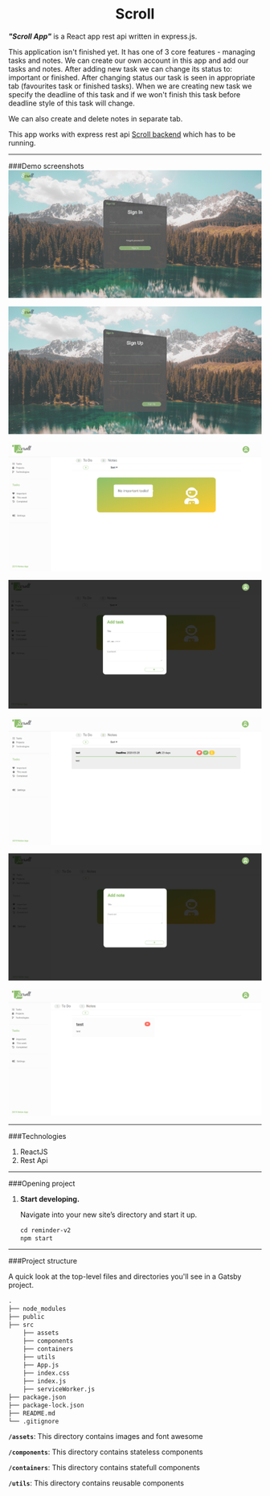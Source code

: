 <p align="center">
 
</p>
<h1 align="center">
  Scroll
</h1>


***"Scroll App"*** is a React app rest api written in express.js.

This application isn't finished yet. It has one of 3 core features - managing tasks and notes.
We can create our own account in this app and add our tasks and notes. 
After adding new task we can change its status to: important or finished. After 
changing status our task is seen in appropriate tab (favourites task or finished tasks).
When we are creating new task we specify the deadline of this task and if we won't 
finish this task before deadline style of this task will change.

We can also create and delete notes in separate tab.


This app works with express rest api [Scroll backend](https://github.com/pawelpiatekProjects/ScrollBackend)
which has to be running.
***

###Demo screenshots
![Image description](./src/assets/images/readme/sc6.PNG)

![Image description](./src/assets/images/readme/sc7.PNG)

![Image description](./src/assets/images/readme/sc1.PNG)

![Image description](./src/assets/images/readme/sc2.PNG)

![Image description](./src/assets/images/readme/sc3.PNG)

![Image description](./src/assets/images/readme/sc4.PNG)

![Image description](./src/assets/images/readme/sc5.PNG)







***
###Technologies
1. ReactJS
1. Rest Api
***

###Opening project


1.  **Start developing.**

    Navigate into your new site’s directory and start it up.

    ```shell
    cd reminder-v2
    npm start
    ```


    
  ***

###Project structure

A quick look at the top-level files and directories you'll see in a Gatsby project.

    .
    ├── node_modules
    ├── public
    ├── src
        ├── assets
        ├── components
        ├── containers
        ├── utils
        ├── App.js
        ├── index.css
        ├── index.js
        ├── serviceWorker.js
    ├── package.json
    ├── package-lock.json
    ├── README.md
    └── .gitignore

  **`/assets`**: This directory contains images and font awesome
  
  **`/components`**: This directory contains stateless components
  
  **`/containers`**: This directory contains statefull components
  
  **`/utils`**: This directory contains reusable components
  
  
 
    
